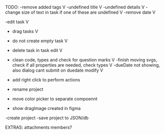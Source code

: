 TODO:
-remove added tags V
-undefined title V
-undefined details V
-change size of text in task if one of these are undefined V
-remove date V

-edit task V

- drag tasks V

- do not create empty task V
- delete task in task edit V

- clean code, types and check for question marks V
-finish moving svgs, check if all properties are needed, check types V
-dueDate not showing, also dialog cant submit on duedate modify V

- add right click to perform actions
- rename project
- move color picker to separate compoennt

- show dragImage created in figma


-create project
-save project to JSON/db

EXTRAS:
attachments
members?

